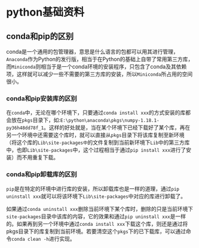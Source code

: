 # python基础资料

## conda和pip的区别

conda是一个通用的包管理器，意思是什么语言的包都可以用其进行管理，`Anaconda`作为Python的发行版，相当于在Python的基础上自带了常用第三方库，而`Miniconda`则相当于是一个conda环境的安装程序，只包含了conda及其依赖项，这样就可以减少一些不需要的第三方库的安装，所以`Miniconda`所占用的空间很小。

### conda和pip安装库的区别

在`conda`中，无论在哪个环境下，只要通过`conda install xxx`的方式安装的库都会放在`pkgs`目录下，如:`E:\python\anaconda\pkgs\numpy-1.18.1-py36h48dd78f_1`。这样的好处就是，当在某个环境下已经下载好了某个库，再在另一个环境中还需要这个库时，就可以直接从`pkgs`目录下将该库复制至新环境（将这个库的`Lib\site-packages中`的文件复制到当前新环境下`Lib`中的第三方库中，也即`Lib\site-packages`中，这个过程相当于通过`pip install xxx`进行了安装）而不用重复下载。

### conda和pip卸载库的区别

`pip`是在特定的环境中进行库的安装，所以卸载库也是一样的道理，通过`pip uninstall xxx`就可以将该环境下`Lib\site-packages`中对应的库进行卸载了。

如果通过`conda uninstall xxx`删除当前环境下某个库时，删除的只是当前环境下`site-packages`目录中该库的内容，它的效果和通过`pip uninstall xxx`是一样的。如果再到另一个环境中通过`conda install xxx`下载这个库，则还是通过将pkgs目录下的库复制到当前环境。若要清空这个`pkgs`下的已下载库，可以通过命令`conda clean -h`进行实现。